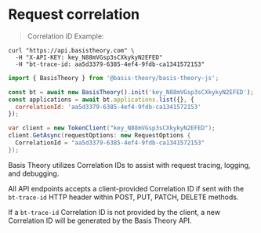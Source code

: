 # Request correlation

> Correlation ID Example:

```shell
curl "https://api.basistheory.com" \
  -H "X-API-KEY: key_N88mVGsp3sCXkykyN2EFED"
  -H "bt-trace-id: aa5d3379-6385-4ef4-9fdb-ca1341572153"
```

```javascript
import { BasisTheory } from '@basis-theory/basis-theory-js';

const bt = await new BasisTheory().init('key_N88mVGsp3sCXkykyN2EFED');
const applications = await bt.applications.list({}, {
  correlationId: 'aa5d3379-6385-4ef4-9fdb-ca1341572153'
});
```

```csharp
var client = new TokenClient("key_N88mVGsp3sCXkykyN2EFED");
client.GetAsync(requestOptions: new RequestOptions {
  CorrelationId = "aa5d3379-6385-4ef4-9fdb-ca1341572153"
});
```

Basis Theory utilizes Correlation IDs to assist with request tracing, logging, and debugging.

All API endpoints accepts a client-provided Correlation ID if sent with the `bt-trace-id` HTTP header within POST, PUT, PATCH, DELETE methods.

If a `bt-trace-id` Correlation ID is not provided by the client, a new Correlation ID will be generated by the Basis Theory API.
